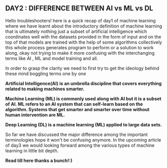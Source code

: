 ## DAY2 : DIFFERENCE BETWEEN AI vs ML vs DL

Hello troubleshooters! here is a quick recap of day1 of machine learning where we have learnt about the introductory definition of machine learning that is ultimately nothing just a subset of artificial intelligence which coordinates well with the datasets provided in the form of input and on the top of that models are trained with the help of some algorithms collectively this whole process generates program to perform or a solution to work along, okay not trying to make it more confusing with the interchanging terms like AI , ML and model training and all.

  In order to grasp the clarity we need to first try to get the ideology behind these mind boggling terms one by one 

**Artificial Intelligence(AI) is an umbrella discipline that covers everything related to making machines smarter.**  

**Machine Learning (ML) is commonly used along with AI but it is a subset of AI. ML refers to an AI system that can self-learn based on the algorithm. Systems that get smarter and smarter over time without human intervention are ML.**

**Deep Learning (DL) is a machine learning (ML) applied to large data sets.**

So far we have discussed the major difference among the important terminologies hope it won't be confusing anymore. In the upcoming article of day3 we would looking forward among the various types of machine learning in little bit depth.

**Read till here thanks a bunch!:)**